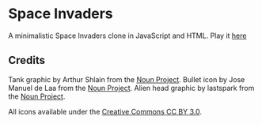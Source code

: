 # Space Invaders

A minimalistic Space Invaders clone in JavaScript and HTML. Play it [here](https://cidneyhamilton.github.io/space-invaders/)

## Credits

Tank graphic by Arthur Shlain from the [Noun Project](https://thenounproject.com/). 
Bullet icon by Jose Manuel de Laa from the [Noun Project](https://thenounproject.com/).
Alien head graphic by lastspark from the [Noun Project](https://thenounproject.com/). 

All icons available under the [Creative Commons CC BY 3.0](https://creativecommons.org/licenses/by/3.0/).
